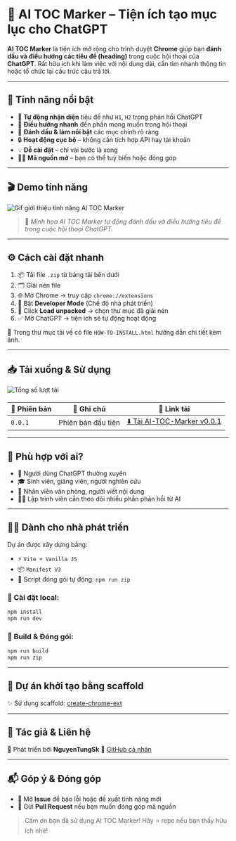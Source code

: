 # 🌟 AI TOC Marker – Tiện ích tạo mục lục cho ChatGPT

**AI TOC Marker** là tiện ích mở rộng cho trình duyệt **Chrome** giúp bạn **đánh dấu và điều hướng các tiêu đề (heading)** trong cuộc hội thoại của **ChatGPT**. Rất hữu ích khi làm việc với nội dung dài, cần tìm nhanh thông tin hoặc tổ chức lại cấu trúc câu trả lời.

---

## 🚀 Tính năng nổi bật

* 🔎 **Tự động nhận diện** tiêu đề như `H1`, `H2` trong phản hồi ChatGPT
* 🧭 **Điều hướng nhanh** đến phần mong muốn trong hội thoại
* 🎯 **Đánh dấu & làm nổi bật** các mục chính rõ ràng
* 🔒 **Hoạt động cục bộ** – không cần tích hợp API hay tài khoản
* 💡 **Dễ cài đặt** – chỉ vài bước là xong
* 🧑‍💻 **Mã nguồn mở** – bạn có thể tuỳ biến hoặc đóng góp

---

## 🎬 Demo tính năng

![Gif giới thiệu tính năng AI TOC Marker](https://github.com/NguyenTungSk2004/AI-TOC-Marker/blob/main/public/img/demo-guide.gif)

> 🎥 *Minh họa AI TOC Marker tự động đánh dấu và điều hướng tiêu đề trong cuộc hội thoại ChatGPT.*

---

## ⚙️ Cách cài đặt nhanh

1. 📦 Tải file `.zip` từ bảng tải bên dưới
2. 🗂 Giải nén file
3. 🌐 Mở Chrome → truy cập `chrome://extensions`
4. 🔧 Bật **Developer Mode** (Chế độ nhà phát triển)
5. 📂 Click **Load unpacked** → chọn thư mục đã giải nén
6. ✅ Mở ChatGPT → tiện ích sẽ tự động hoạt động

📁 Trong thư mục tải về có file `HOW-TO-INSTALL.html` hướng dẫn chi tiết kèm ảnh.

---

## 📥 Tải xuống & Sử dụng

<img src="https://img.shields.io/github/downloads/NguyenTungSk2004/AI-TOC-Marker/total" alt="Tổng số lượt tải" style="vertical-align: middle; margin-bottom: 4px;" />

| 📌 Phiên bản | 📝 Ghi chú         | 🔗 Link tải                                                                                                                       |
| ------------ | ------------------ | --------------------------------------------------------------------------------------------------------------------------------- |
| `0.0.1`      | Phiên bản đầu tiên | [⬇️ Tải AI-TOC-Marker v0.0.1](https://github.com/NguyenTungSk2004/AI-TOC-Marker/releases/download/v0.0.1/AI-TOC-Marker-0.0.1.zip) |

---

## 👥 Phù hợp với ai?

* 🧑 Người dùng ChatGPT thường xuyên
* 🎓 Sinh viên, giảng viên, người nghiên cứu
* 💼 Nhân viên văn phòng, người viết nội dung
* 🧑‍💻 Lập trình viên cần theo dõi nhiều phần phản hồi từ AI

---

## 🧑‍💻 Dành cho nhà phát triển

Dự án được xây dựng bằng:

* ⚡ `Vite + Vanilla JS`
* 📦 `Manifest V3`
* 🔁 Script đóng gói tự động: `npm run zip`

### 🧪 Cài đặt local:

```bash
npm install
npm run dev
```

### 🔧 Build & Đóng gói:

```bash
npm run build
npm run zip
```

---

## 🧱 Dự án khởi tạo bằng scaffold

✨ Sử dụng scaffold: [create-chrome-ext](https://github.com/guocaoyi/create-chrome-ext)

---

## 🙋 Tác giả & Liên hệ

👤 Phát triển bởi **NguyenTungSk**
🔗 [GitHub cá nhân](https://github.com/NguyenTungSk2004/AI-TOC-Marker)

---

## 📬 Góp ý & Đóng góp

* 💬 Mở **Issue** để báo lỗi hoặc đề xuất tính năng mới
* 🤝 Gửi **Pull Request** nếu bạn muốn đóng góp mã nguồn

> Cảm ơn bạn đã sử dụng AI TOC Marker! Hãy ⭐ repo nếu bạn thấy hữu ích nhé!
